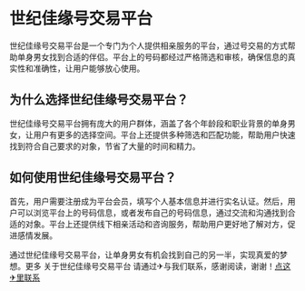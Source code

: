 # 世纪佳缘号交易平台

世纪佳缘号交易平台是一个专门为个人提供相亲服务的平台，通过号交易的方式帮助单身男女找到合适的伴侣。平台上的号码都经过严格筛选和审核，确保信息的真实性和准确性，让用户能够放心使用。

## 为什么选择世纪佳缘号交易平台？

世纪佳缘号交易平台拥有庞大的用户群体，涵盖了各个年龄段和职业背景的单身男女，让用户有更多的选择空间。平台上还提供多种筛选和匹配功能，帮助用户快速找到符合自己要求的对象，节省了大量的时间和精力。

## 如何使用世纪佳缘号交易平台？

首先，用户需要注册成为平台会员，填写个人基本信息并进行实名认证。然后，用户可以浏览平台上的号码信息，或者发布自己的号码信息，通过交流和沟通找到合适的对象。平台上还提供线下相亲活动和咨询服务，帮助用户更好地了解对方，促进感情发展。

通过世纪佳缘号交易平台，让单身男女有机会找到自己的另一半，实现真爱的梦想。更多 关于世纪佳缘号交易平台 请通过✈与我们联系，感谢阅读，谢谢！[点这✈里联系](https://lm.k02.cc)